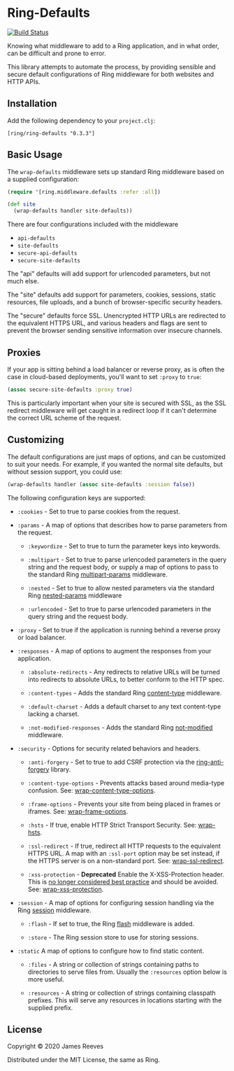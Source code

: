 # Ring-Defaults

[![Build Status](https://travis-ci.org/ring-clojure/ring-defaults.svg?branch=master)](https://travis-ci.org/ring-clojure/ring-defaults)

Knowing what middleware to add to a Ring application, and in what
order, can be difficult and prone to error.

This library attempts to automate the process, by providing sensible
and secure default configurations of Ring middleware for both websites
and HTTP APIs.

## Installation

Add the following dependency to your `project.clj`:

    [ring/ring-defaults "0.3.3"]

## Basic Usage

The `wrap-defaults` middleware sets up standard Ring middleware based
on a supplied configuration:

```clojure
(require '[ring.middleware.defaults :refer :all])

(def site
  (wrap-defaults handler site-defaults))
```

There are four configurations included with the middleware

- `api-defaults`
- `site-defaults`
- `secure-api-defaults`
- `secure-site-defaults`

The "api" defaults will add support for urlencoded parameters, but not
much else.

The "site" defaults add support for parameters, cookies, sessions,
static resources, file uploads, and a bunch of browser-specific
security headers.

The "secure" defaults force SSL. Unencrypted HTTP URLs are redirected
to the equivalent HTTPS URL, and various headers and flags are sent to
prevent the browser sending sensitive information over insecure
channels.

## Proxies

If your app is sitting behind a load balancer or reverse proxy, as is
often the case in cloud-based deployments, you'll want to set `:proxy`
to `true`:

```clojure
(assoc secure-site-defaults :proxy true)
```

This is particularly important when your site is secured with SSL, as
the SSL redirect middleware will get caught in a redirect loop if it
can't determine the correct URL scheme of the request.

## Customizing

The default configurations are just maps of options, and can be
customized to suit your needs. For example, if you wanted the normal
site defaults, but without session support, you could use:

```clojure
(wrap-defaults handler (assoc site-defaults :session false))
```

The following configuration keys are supported:

- `:cookies` - Set to true to parse cookies from the request.

- `:params` -
  A map of options that describes how to parse parameters from the
  request.
  
  - `:keywordize` -
    Set to true to turn the parameter keys into keywords.
    
  - `:multipart` -
    Set to true to parse urlencoded parameters in the query string and
    the request body, or supply a map of options to pass to the
    standard Ring [multipart-params][1] middleware.

  - `:nested` -
    Set to true to allow nested parameters via the standard Ring
    [nested-params][2] middleware

  - `:urlencoded` -
    Set to true to parse urlencoded parameters in the query string and
    the request body.

- `:proxy` -
  Set to true if the application is running behind a reverse proxy or
  load balancer.

- `:responses` -
  A map of options to augment the responses from your application.

  - `:absolute-redirects` -
    Any redirects to relative URLs will be turned into redirects to
    absolute URLs, to better conform to the HTTP spec.

  - `:content-types` -
    Adds the standard Ring [content-type][3] middleware.

  - `:default-charset` -
    Adds a default charset to any text content-type lacking a charset.

  - `:not-modified-responses` -
    Adds the standard Ring [not-modified][4] middleware.

- `:security` -
  Options for security related behaviors and headers.

  - `:anti-forgery` -
    Set to true to add CSRF protection via the [ring-anti-forgery][5]
    library.

  - `:content-type-options` -
    Prevents attacks based around media-type confusion. See:
    [wrap-content-type-options][6].

  - `:frame-options` -
    Prevents your site from being placed in frames or iframes. See:
    [wrap-frame-options][7].
    
  - `:hsts` -
    If true, enable HTTP Strict Transport Security. See: [wrap-hsts][8].
    
  - `:ssl-redirect` -
    If true, redirect all HTTP requests to the equivalent HTTPS URL. A
    map with an `:ssl-port` option may be set instead, if the HTTPS
    server is on a non-standard port. See: [wrap-ssl-redirect][9].

  - `:xss-protection` -
    **Deprecated** Enable the X-XSS-Protection header. This is [no
    longer considered best practice][13] and should be avoided.
    See: [wrap-xss-protection][10].

- `:session` -
  A map of options for configuring session handling via the Ring
  [session][11] middleware.

  - `:flash` - If set to true, the Ring [flash][12] middleware is added.

  - `:store` - The Ring session store to use for storing sessions.

- `:static`
  A map of options to configure how to find static content.

  - `:files` -
    A string or collection of strings containing paths to directories
    to serve files from. Usually the `:resources` option below is
    more useful.
  
  - `:resources` -
    A string or collection of strings containing classpath
    prefixes. This will serve any resources in locations starting with
    the supplied prefix.


[1]: https://ring-clojure.github.io/ring/ring.middleware.multipart-params.html
[2]: https://ring-clojure.github.io/ring/ring.middleware.nested-params.html
[3]: https://ring-clojure.github.io/ring/ring.middleware.content-type.html
[4]: https://ring-clojure.github.io/ring/ring.middleware.not-modified.html
[5]: https://github.com/ring-clojure/ring-anti-forgery
[6]: https://ring-clojure.github.io/ring-headers/ring.middleware.x-headers.html#var-wrap-content-type-options
[7]: https://ring-clojure.github.io/ring-headers/ring.middleware.x-headers.html#var-wrap-frame-options
[8]: https://ring-clojure.github.io/ring-ssl/ring.middleware.ssl.html#var-wrap-hsts
[9]: https://ring-clojure.github.io/ring-ssl/ring.middleware.ssl.html#var-wrap-ssl-redirect
[10]: https://ring-clojure.github.io/ring-headers/ring.middleware.x-headers.html#var-wrap-xss-protection
[11]: https://ring-clojure.github.io/ring/ring.middleware.session.html
[12]: https://ring-clojure.github.io/ring/ring.middleware.flash.html
[13]: https://developer.mozilla.org/en-US/docs/Web/HTTP/Headers/X-XSS-Protection


## License

Copyright © 2020 James Reeves

Distributed under the MIT License, the same as Ring.
